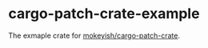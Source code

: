 # cargo-patch-crate-example

The exmaple crate for [mokeyish/cargo-patch-crate](https://github.com/mokeyish/cargo-patch-crate).
